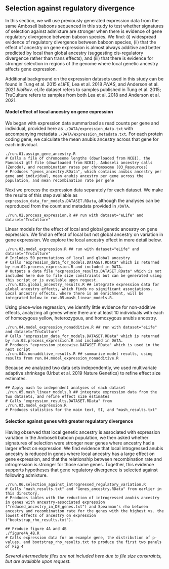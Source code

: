 ## Selection against regulatory divergence

In this section, we will use previously generated expression data from the same Amboseli baboons sequenced in this study to test whether signatures of selection against admixture are stronger when there is evidence of gene regulatory divergence between baboon species. We find: (i) widespread evidence of regulatory divergence between baboon species, (ii) that the effect of ancestry on gene expression is almost always additive and better predicted by local than global ancestry (suggesting cis-regulatory divergence rather than trans effects), and (iii) that there is evidence for stronger selection in regions of the genome where local genetic ancestry affects gene expression.  

Additional background on the expression datasets used in this study can be found in Tung et al. 2015 _eLIFE_, Lea et al. 2018 _PNAS_, and Anderson et al. 2021 _bioRxiv_. eLife dataset refers to samples published in Tung et al. 2015; TruCulture refers to samples from both Lea et al. 2018 and Anderson et al. 2021. 

#### Model effect of local ancestry on gene expression

We began with expression data summarized as read counts per gene and individual, provided here as `./DATA/expression_data.txt` with accompanying metadata `./DATA/expression_metadata.txt`. For each protein coding gene, we calculate the mean anubis ancestry across that gene for each individual.  

```console
./run.01.assign_gene_ancestry.R
# Calls a file of chromosome lengths (downloaded from NCBI), the Panubis1 gtf file (downloaded from NCBI), Amboseli ancestry calls (Zenodo), and recombination rates per chromosome (03_Resources)
# Produces "genes_ancestry.RData", which contains anubis ancestry per gene and individual, mean anubis ancestry per gene across the population, and mean recombination rate per gene
```

Next we process the expression data separately for each dataset. We make the results of this step available as `expression_data_for_models.DATASET.RData`, although the analyses can be reproduced from the count and metadata provided in `/DATA`. 

```console
./run.02.process_expression.R ## run with dataset="eLife" and dataset="TruCulture"
```

Linear models for the effect of local and global genetic ancestry on gene expression. We find an effect of local but not global ancestry on variation in gene expression. We explore the local ancestry effect in more detail below.

```console
./run.03.model_expression.R ## run with dataset="eLife" and dataset="TruCulture"
# Includes 50 permutations of local and global ancestry
# Calls "expression_data_for_models.DATASET.RData" which is returned by run.02.process_expression.R and included in DATA. 
# Outputs a data file "expression_results.DATASET.RData" which is not included here due to file size constraints but can be generated using this script or is available upon request. 
./run.03b.global_ancestry_results.R ## integrate expression data for global ancestry effects, which finds no significant associations. Local ancestry effects, where there is an enrichment, will be integrated below in run.05.mash_linear_models.R.
```

Using piece-wise regression, we identify little evidence for non-additive effects, analyzing all genes where there are at least 10 individuals with each of homozygous yellow, heterozygous, and homozygous anubis ancestry. 

```console 
./run.04.model_expression_nonadditive.R ## run with dataset="eLife" and dataset="TruCulture"
# Calls "expression_data_for_models.DATASET.RData" which is returned by run.02.process_expression.R and included in DATA. 
# Produces "expression_piecewise.DATASET.RData" which is used in the next script
./run.04b.nonadditive_results.R ## summarize model results, using results from run.04.model_expression_nonadditive.R 
```

Because we analyzed two data sets independently, we used multivariate adaptive shrinkage (Urbut et al. 2019 Nature Genetics) to refine effect size estimates.

```console 
## Apply mash to independent analyses of each dataset
./run.05.mash_linear_models.R ## integrate expression data from the two datasets, and refine effect size estimates
# Calls "expression_results.DATASET.RData" from ./run.03.model_expression.R
# Produces statistics for the main text, SI, and "mash_results.txt"
```

#### Selection against genes with greater regulatory divergence

Having observed that local genetic ancestry is associated with expression variation in the Amboseli baboon population, we then asked whether signatures of selection were stronger near genes where ancestry had a larger effect on expression. We find evidence that local introgressed anubis ancestry is reduced in genes where local ancestry has a large effect on gene expression, and that the relationship between recombination rate and introgression is stronger for those same genes. Together, this evidence supports hypotheses that gene regulatory divergence is selected against following admixture. 

```console
./run.06.selection_against_introgressed_regulatory_variation.R
# Calls "mash_results.txt" and "Genes_ancestry.RData" from earlier in this directory. 
# Produces tables with the reduction of introgressed anubis ancestry in genes with ancestry-associated expression ("reduced_ancestry_in_DE_genes.txt") and Spearman's rho between ancestry and recombination rate for the genes with the highest vs. the lowest effects of ancestry on expression ("bootstrap_rho_results.txt").

## Produce figure 4A and 4B
./figure4A_4B.R
# Calls expression data for an example gene, the distribution of p-values, and bootstrap_rho_results.txt to produce the first two panels of Fig 4
```

_Several intermediate files are not included here due to file size constraints, but are available upon request._